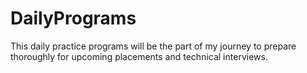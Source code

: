 # DailyPrograms
This daily practice programs will be the part of my journey to prepare thoroughly for upcoming placements and technical interviews.
